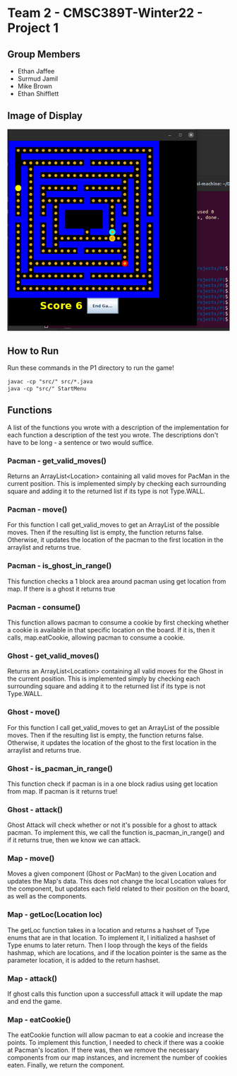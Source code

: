 # Team 2 - CMSC389T-Winter22 - Project 1

## Group Members
- Ethan Jaffee
- Surmud Jamil
- Mike Brown
- Ethan Shifflett

## Image of Display
![Game](PlayPac.PNG)
## How to Run
Run these commands in the P1 directory to run the game!
```
javac -cp "src/" src/*.java 
java -cp "src/" StartMenu
```
## Functions
A list of the functions you wrote with a description of the implementation for each function a description of the test you wrote. The descriptions don't have to be long - a sentence or two would suffice.

### Pacman - get_valid_moves()
Returns an ArrayList\<Location\> containing all valid moves for PacMan in the current position. This is implemented simply by checking each surrounding square and adding it to the returned list if its type is not Type.WALL.
### Pacman - move()
For this function I call get_valid_moves to get an ArrayList of the possible moves. Then if the resulting list is empty, the function returns false. Otherwise, it updates the location of the pacman to the first location in the arraylist and returns true. 
### Pacman - is_ghost_in_range()
This function checks a 1 block area around pacman using get location from map. If there is a ghost it returns true
### Pacman - consume()
This function allows pacman to consume a cookie by first checking whether a cookie is available in that specific location on the board. If it is, then it calls, map.eatCookie, allowing pacman to consume a cookie.
### Ghost - get_valid_moves()
Returns an ArrayList\<Location\> containing all valid moves for the Ghost in the current position. This is implemented simply by checking each surrounding square and adding it to the returned list if its type is not Type.WALL.
### Ghost - move()
For this function I call get_valid_moves to get an ArrayList of the possible moves. Then if the resulting list is empty, the function returns false. Otherwise, it updates the location of the ghost to the first location in the arraylist and returns true. 
### Ghost - is_pacman_in_range()
This function check if pacman is in a one block radius using get location from map. If pacman is it returns true!
### Ghost - attack()
Ghost Attack will check whether or not it's possible for a ghost to attack pacman. To implement this, we call the function is_pacman_in_range() and if it returns true, then we know we can attack. 
### Map - move()
Moves a given component (Ghost or PacMan) to the given Location and updates the Map's data. This does not change the local Location values for the component, but updates each field related to their position on the board, as well as the components.
### Map - getLoc(Location loc)
The getLoc function takes in a location and returns a hashset of Type enums that are in that location. To implement it, I initialized a hashset of Type enums to later return. Then I loop through the keys of the fields hashmap, which are locations, and if the location pointer is the same as the parameter location, it is added to the return hashset.
### Map - attack()
If ghost calls this function upon a successfull attack it will update the map and end the game. 
### Map - eatCookie()
The eatCookie function will allow pacman to eat a cookie and increase the points. To implement this function, I needed to check if there was a cookie at Pacman's location. If there was, then we remove the necessary components from our map instances, and increment the number of cookies eaten. Finally, we return the component. 


